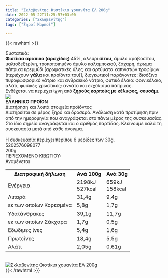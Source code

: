 ```yaml
---
title: "Σκλαβενίτης Φιστίκια χουανίτα ΕΛ 200g"
date: 2022-05-22T11:25:57+03:00
categories: ["Σκλαβενίτης"]
tags: ["Ξηροί Καρποί"]

---
```

{{< rawhtml >}}

<div class="sload504"><div class="product"><div id="sistatika">Συστατικά:</div><div class="alltext"><b>Φιστίκια αράπικα (αραχίδες)</b> 45%, αλεύρι <b>σίτου</b>, άμυλο αραβοσίτου, μαλτοδεξτρίνη, τροποποιημένο άμυλο καλαμποκιού, ζάχαρη, άρωμα πάπρικα κρεμμύδι [αρωματικές ύλες και αρτύματα καπνιστών τροφίμων (περιέχουν <b>γάλα</b> και προϊόντα του)], διογκωτικοί παράγοντες: δισόξινο πυροφωσφορικό νάτριο και ανθρακικό νάτριο, φυτικό έλαιο: φοινικέλαιο, αλάτι, φυσικές χρωστικές: αννάτο και εκχύλισμα πάπρικας.<br>Ενδέχεται να περιέχει ίχνη από <b>ξηρούς καρπούς με κέλυφος</b>, <b>σουσάμι</b>.<br></div><div id="flag"><div id="flagimage"><img src="/media/icons/gr.svg"></div><span id="flagtext"><b>ΕΛΛΗΝΙΚΟ ΠΡΟΪΟΝ</b></span></div><div id="loipa">Διατήρηση και λοιπά στοιχεία προϊόντος</div><div class="alltext">Διατηρείται σε μέρος ξηρό και δροσερό. Aνάλωση κατά προτίμηση πριν από την ημερομηνία που αναγράφεται στο πάνω μέρος της συσκευασίας. Στο ίδιο σημείο αναγράφεται και ο αριθμός παρτίδας. Κλείνουμε καλά τη συσκευασία μετά από κάθε άνοιγμα.<br><br>Η συσκευασία περιέχει περίπου 6 μερίδες των 30g.</div><div id="barcode"><div id="barimage1"></div><span id="bartext">5202576098077</span></div><div id="varos"><div id="varosimage1"></div><span id="varostext">200g</span></div><div id="kivotio">ΠΕΡΙΕΧΟΜΕΝΟ ΚΙΒΩΤΙΟΥ:<br>Αναμένεται</div><div class="tabout"><table id="diatable"><tbody><tr><th>Διατροφική δήλωση</th><th>Ανά 100g</th><th>Ανά 30g</th></tr><tr><td class="texr2">Ενέργεια</td><td class="texr">2198kJ<br>527kcal</td><td class="texr">659kJ<br>158kcal</td></tr><tr><td class="texr2">Λιπαρά</td><td class="texr">31,4g</td><td class="texr">9,4g</td></tr><tr><td class="gray">εκ των οποίων Κορεσµένα</td><td class="gray2">5,8g</td><td class="gray2">1,7g</td></tr><tr><td class="texr2">Yδατάνθρακες</td><td class="texr">39,1g</td><td class="texr">11,7g</td></tr><tr><td class="gray">εκ των οποίων Σάκχαρα</td><td class="gray2">1,7g</td><td class="gray2">0,5g</td></tr><tr><td class="texr2">Eδώδιμες ίνες</td><td class="texr">5,4g</td><td class="texr">1,6g</td></tr><tr><td class="texr2">Πρωτεΐνες</td><td class="texr">18,4g</td><td class="texr">5,5g</td></tr><tr><td class="texr2">Αλάτι</td><td class="texr">2,05g</td><td class="texr">0,61g</td></tr></tbody></table></div><br><div class="pimg"><img alt="Σκλαβενίτης Φιστίκια χουανίτα ΕΛ 200g" title="Σκλαβενίτης Φιστίκια χουανίτα ΕΛ 200g" src="/media/images/sklavenitis-fistikia-xouanita-el-200g.jpg"></div></div></div>
{{< /rawhtml >}}


